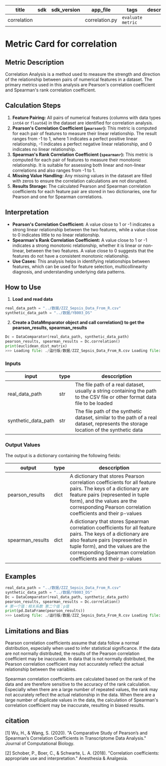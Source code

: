 | title | sdk | sdk_version | app_file | tags | description |
|-------|-----|-------------|----------|------|-------------|
|correlation| | |correlation.py|`evaluate` `metric`| |

# Metric Card for correlation

## Metric Description

Correlation Analysis is a method used to measure the strength and direction of the relationship between pairs of numerical features in a dataset. The primary metrics used in this analysis are Pearson's correlation coefficient and Spearman's rank correlation coefficient.

## Calculation Steps

1. **Feature Pairing:** All pairs of numerical features (columns with data types `int64` or `float64`) in the dataset are identified for correlation analysis.
2. **Pearson's Correlation Coefficient (`pearsonr`):** This metric is computed for each pair of features to measure their linear relationship. The result ranges from -1 to 1, where 1 indicates a perfect positive linear relationship, -1 indicates a perfect negative linear relationship, and 0 indicates no linear relationship.
3. **Spearman's Rank Correlation Coefficient (`spearmanr`):** This metric is computed for each pair of features to measure their monotonic relationship. It is suitable for assessing both linear and non-linear correlations and also ranges from -1 to 1.
4. **Missing Value Handling:** Any missing values in the dataset are filled with zeros to ensure the correlation calculations are not disrupted.
5. **Results Storage:** The calculated Pearson and Spearman correlation coefficients for each feature pair are stored in two dictionaries, one for Pearson and one for Spearman correlations.

## Interpretation

- **Pearson's Correlation Coefficient:** A value close to 1 or -1 indicates a strong linear relationship between the two features, while a value close to 0 indicates little to no linear relationship.
- **Spearman's Rank Correlation Coefficient:** A value close to 1 or -1 indicates a strong monotonic relationship, whether it is linear or non-linear, between the two features. A value close to 0 suggests that the features do not have a consistent monotonic relationship.
- **Use Cases:** This analysis helps in identifying relationships between features, which can be used for feature selection, multicollinearity diagnosis, and understanding underlying data patterns.

## How to Use

1. **Load and read data**

```python
real_data_path = "../数据/ZZZ_Sepsis_Data_From_R.csv"
synthetic_data_path = "../数据/YB003_DS"
```

2. **Create a DataMmparator object and call correlation() to get the pearson_results, spearman_results**

```python
Dc = DataComparator(real_data_path, synthetic_data_path)
pearson_results, spearman_results = Dc.correlation()
print(euclidean_dist_matrix)
>>> Loading file: ./运行版/数据/ZZZ_Sepsis_Data_From_R.csv Loading file: ./运行版/数据/YB003_DS Processing key: 40 Columns in DataFrame: RangeIndex(start=0, stop=600, step=1) 100%|███████████████████████████████████████████████████████████████████████████████████████████████████████████████████████████████████████████████| 600/600 [08:57<00:00, 1.12it/s] Processing key: 30 Columns in DataFrame: RangeIndex(start=0, stop=450, step=1) 100%|█████████████████████████████████████████████████████████████████████████████████████████████████████████████████████████████████████████████████████████████████| 450/450 [05:12<00:00, 1.44it/s] Processing key: 80 Columns in DataFrame: RangeIndex(start=0, stop=1200, step=1) 100%|███████████████████████████████████████████████████████████████████████████████████████████████████████████████████████████████████████████████████████████████| 1200/1200 [34:31<00:00, 1.73s/it] Processing key: 100 ...
```

### Inputs

|input|type|desccription|
|-----|----|------------|
|real_data_path|str|The file path of a real dataset, usually a string containing the path to the CSV file or other format data file to be loaded|
|synthetic_data_path|str|The file path of the synthetic dataset, similar to the path of a real dataset, represents the storage location of the synthetic data|

### Output Values

The output is a dictionary containing the following fields:

|output|type|desccription|
|-----|----|------------|
|pearson_results|dict|A dictionary that stores Pearson correlation coefficients for all feature pairs. The keys of a dictionary are feature pairs (represented in tuple form), and the values are the corresponding Pearson correlation coefficients and their p-values|
|spearman_results|dict|A dictionary that stores Spearman correlation coefficients for all feature pairs. The keys of a dictionary are also feature pairs (represented in tuple form), and the values are the corresponding Spearman correlation coefficients and their p-values|

## Examples

```python
real_data_path = "../数据/ZZZ_Sepsis_Data_From_R.csv"
synthetic_data_path = "../数据/YB003_DS"
Dc = DataComparator(real_data_path, synthetic_data_path)
pearson_results, spearman_results = Dc.correlation()
# 第一个值：相关系数 第二个值：p值
print(pd.DataFrame(pearson_results))
>>> Loading file: ./运行版/数据/ZZZ_Sepsis_Data_From_R.csv Loading file: ./运行版/数据/YB003_DS Processing key: 40 Columns in DataFrame: RangeIndex(start=0, stop=600, step=1) 100%|███████████████████████████████████████████████████████████████████████████████████████████████████████████████████████████████████████████████| 600/600 [08:57<00:00, 1.12it/s] Processing key: 30 Columns in DataFrame: RangeIndex(start=0, stop=450, step=1) 100%|█████████████████████████████████████████████████████████████████████████████████████████████████████████████████████████████████████████████████████████████████| 450/450 [05:12<00:00, 1.44it/s] Processing key: 80 Columns in DataFrame: RangeIndex(start=0, stop=1200, step=1) 100%|███████████████████████████████████████████████████████████████████████████████████████████████████████████████████████████████████████████████████████████████| 1200/1200 [34:31<00:00, 1.73s/it] Processing key: 100 ...
```

## Limitations and Bias

Pearson correlation coefficients assume that data follow a normal distribution, especially when used to infer statistical significance. If the data are not normally distributed, the results of the Pearson correlation coefficient may be inaccurate. In data that is not normally distributed, the Pearson correlation coefficient may not accurately reflect the actual relationship between the variables.

Spearman correlation coefficients are calculated based on the rank of the data and are therefore sensitive to the accuracy of the rank calculation. Especially when there are a large number of repeated values, the rank may not accurately reflect the actual relationship in the data. When there are a large number of duplicate values in the data, the calculation of Spearman's correlation coefficient may be inaccurate, resulting in biased results.

## citation

[1] Wu, H., & Wang, S. (2020). "A Comparative Study of Pearson’s and Spearman’s Correlation Coefficients in Transcriptome Data Analysis." Journal of Computational Biology.

[2] Schober, P., Boer, C., & Schwarte, L. A. (2018). "Correlation coefficients: appropriate use and interpretation." Anesthesia & Analgesia.
